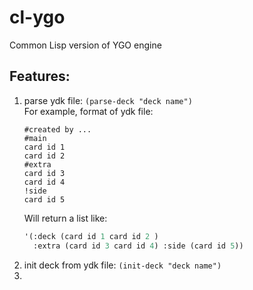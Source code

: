 # cl-ygo
Common Lisp version of YGO engine

## Features:
1. parse ydk file: `(parse-deck "deck name")` \
   For example, format of ydk file:
   ```text
   #created by ...
   #main
   card id 1
   card id 2
   #extra
   card id 3
   card id 4
   !side
   card id 5
   ```
   Will return a list like: 
   ```commonlisp
   '(:deck (card id 1 card id 2 )
     :extra (card id 3 card id 4) :side (card id 5))
   ```
2. init deck from ydk file: `(init-deck "deck name")` 
3. 


